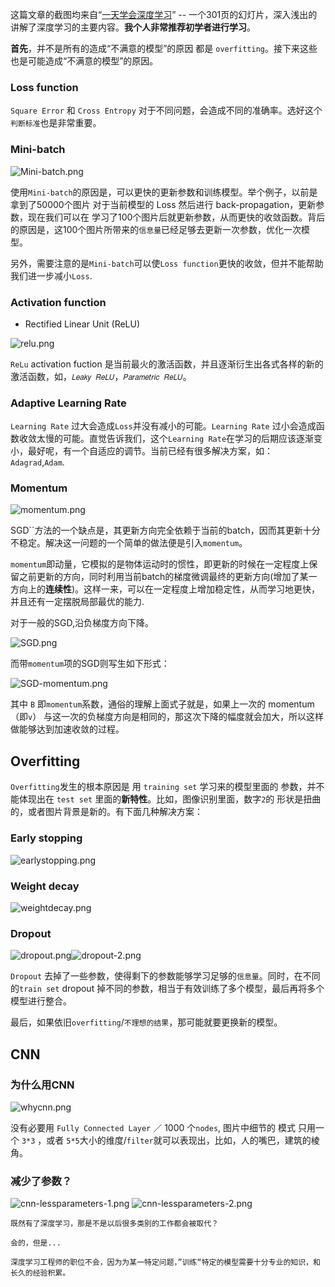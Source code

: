 这篇文章的截图均来自“[一天学会深度学习](https://www.slideshare.net/tw_dsconf/ss-62245351)” -- 一个301页的幻灯片，深入浅出的讲解了深度学习的主要内容。**我个人非常推荐初学者进行学习**。


**首先**，并不是所有的造成“不满意的模型”的原因 都是 `overfitting`。接下来这些也是可能造成“不满意的模型”的原因。

### Loss function

`Square Error` 和 `Cross Entropy` 对于不同问题，会造成不同的准确率。选好这个`判断标准`也是非常重要。

### Mini-batch

![Mini-batch.png](/downloads/Mini-batch.png)

使用`Mini-batch`的原因是，可以更快的更新参数和训练模型。举个例子，以前是拿到了50000个图片 对于当前模型的 Loss 然后进行 back-propagation，更新参数，现在我们可以在 学习了100个图片后就更新参数，从而更快的收敛函数。背后的原因是，这100个图片所带来的`信息量`已经足够去更新一次参数，优化一次模型。

另外，需要注意的是`Mini-batch`可以使`Loss function`更快的收敛，但并不能帮助我们进一步减小`Loss`.

### Activation function

* Rectified Linear Unit (ReLU)

![relu.png](/downloads/relu.png)

`ReLu` activation fuction 是当前最火的激活函数，并且逐渐衍生出各式各样的新的激活函数，如，`𝐿𝑒𝑎𝑘𝑦 𝑅𝑒𝐿𝑈`，`𝑃𝑎𝑟𝑎𝑚𝑒𝑡𝑟𝑖𝑐 𝑅𝑒𝐿𝑈`。


###  Adaptive Learning Rate

`Learning Rate` 过大会造成`Loss`并没有减小的可能。`Learning Rate` 过小会造成函数收敛太慢的可能。直觉告诉我们，这个`Learning Rate`在学习的后期应该逐渐变小，最好呢，有一个自适应的调节。当前已经有很多解决方案，如：`Adagrad`,`Adam`.

### Momentum

![momentum.png](/downloads/momentum.png)

SGD``方法的一个缺点是，其更新方向完全依赖于当前的batch，因而其更新十分不稳定。解决这一问题的一个简单的做法便是引入`momentum`。

`momentum`即动量，它模拟的是物体运动时的惯性，即更新的时候在一定程度上保留之前更新的方向，同时利用当前batch的梯度微调最终的更新方向(增加了某一方向上的**连续性**)。这样一来，可以在一定程度上增加稳定性，从而学习地更快，并且还有一定摆脱局部最优的能力.

对于一般的SGD,沿负梯度方向下降。

![SGD.png](/downloads/SGD.png)

而带`momentum`项的SGD则写生如下形式：

![SGD-momentum.png](/downloads/SGD-momentum.png)

其中 `B` 即`momentum`系数，通俗的理解上面式子就是，如果上一次的 momentum（即`v`） 与这一次的负梯度方向是相同的，那这次下降的幅度就会加大，所以这样做能够达到加速收敛的过程。

## Overfitting
`Overfitting`发生的根本原因是 用 `training set` 学习来的模型里面的 参数，并不能体现出在 `test set` 里面的**新特性**。比如，图像识别里面，数字`2`的 形状是扭曲的，或者图片背景是新的。有下面几种解决方案：

### Early stopping
![earlystopping.png](/downloads/earlystopping.png)


### Weight decay
![weightdecay.png](/downloads/weightdecay.png)

### Dropout
![dropout.png](/downloads/dropout.png)![dropout-2.png](/downloads/dropout-2.png)

`Dropout` 去掉了一些参数，使得剩下的参数能够学习足够的`信息量`。同时，在不同的`train set` dropout 掉不同的参数，相当于有效训练了多个模型，最后再将多个模型进行整合。


最后，如果依旧`overfitting`/`不理想的结果`，那可能就要更换新的模型。

## CNN

### 为什么用CNN
![whycnn.png](/downloads/whycnn.png)

没有必要用 `Fully Connected Layer` ／ 1000 个`nodes`, 图片中细节的 模式 只用一个 `3*3` ，或者 `5*5`大小的维度/`filter`就可以表现出，比如，人的嘴巴，建筑的棱角。

### 减少了参数？
![cnn-lessparameters-1.png](/downloads/cnn-lessparameters-1.png) ![cnn-lessparameters-2.png](/downloads/cnn-lessparameters-2.png)


```
既然有了深度学习，那是不是以后很多类别的工作都会被取代？

会的，但是...

深度学习工程师的职位不会，因为为某一特定问题，”训练“特定的模型需要十分专业的知识，和长久的经验积累。
```
